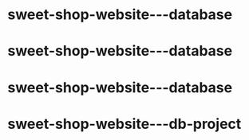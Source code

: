 # sweet-shop-website---database
# sweet-shop-website---database
# sweet-shop-website---database
# sweet-shop-website---db-project
